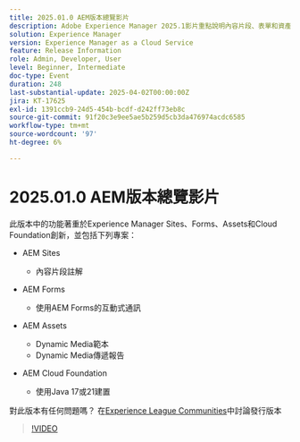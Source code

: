 ```yaml
---
title: 2025.01.0 AEM版本總覽影片
description: Adobe Experience Manager 2025.1影片重點說明內容片段、表單和資產的增強功能，包括動態媒體、共同作業工具和Java 21支援。
solution: Experience Manager
version: Experience Manager as a Cloud Service
feature: Release Information
role: Admin, Developer, User
level: Beginner, Intermediate
doc-type: Event
duration: 248
last-substantial-update: 2025-04-02T00:00:00Z
jira: KT-17625
exl-id: 1391ccb9-24d5-454b-bcdf-d242ff73eb8c
source-git-commit: 91f20c3e9ee5ae5b259d5cb3da476974acdc6585
workflow-type: tm+mt
source-wordcount: '97'
ht-degree: 6%

---
```


# 2025.01.0 AEM版本總覽影片

此版本中的功能著重於Experience Manager Sites、Forms、Assets和Cloud Foundation創新，並包括下列專案：

* AEM Sites
   * 內容片段註解

* AEM Forms
   * 使用AEM Forms的互動式通訊

* AEM Assets
   * Dynamic Media範本
   * Dynamic Media傳遞報告

* AEM Cloud Foundation
   * 使用Java 17或21建置

對此版本有任何問題嗎？  在[Experience League Communities](https://adobe.ly/4l2AibQ)中討論發行版本

>[!VIDEO](https://video.tv.adobe.com/v/3456085/?learn=on&enablevpops&captions=chi_hant)
